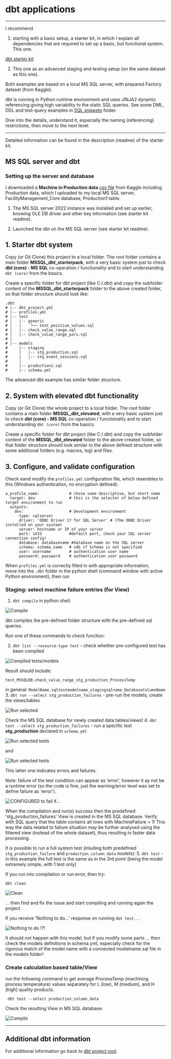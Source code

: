 # dbt applications

-------------------------------------

I recommend 

1. starting with a basic setup, a starter kit, in which I explain all dependencies that are required to set up a basic, but functional system. This one.

[dbt starter kit](./MSSQL_dbt_starterpack)

2. This one as an advanced staging and testing setup (on the same dataset as this one).

Both examples are based on a local MS SQL server, with prepared Factory dataset (from Kaggle).

dbt is running in Python runtime environment and uses JINJA2 dynamic referencing giving high variability to the static SQL queries. See some DML, DDL and test-query examples in [SQL snippets](./SQL_snippets) folder.

Dive into the details, understand it, especially the naming (referencing) restrictions, then move to the next level.

-----------------------------------

Detailed information can be found in the description (readme) of the starter kit.

## MS SQL server and dbt

### Setting up the server and database

I downloaded a **Machine in Production data** [csv file](https://www.kaggle.com/datasets/shivamb/machine-predictive-maintenance-classification) from Kaggle including Production data, which I uploaded to my local MS SQL server, FacilityManagement_Core database, Production1 table.

1. The MS SQL server 2022 instance was installed and set up earlier, knowing OLE DB driver and other key information (see starter kit readme).

2. Launched the dbt on the MS SQL server (see starter kit readme).


## 1. Starter dbt system
Copy (or Git Clone) this project to a local folder. The root folder contains a main folder **MSSQL_dbt_starterpack**, with a very basic system just to check **dbt (core) - MS SQL** co-operation / functionality and to start understanding ```dbt (core)``` from the basics.

Create a specific folder for dbt project (like C:/.dbt) and copy the subfolder content of the **MSSQL_dbt_starterpack** folder to the above created folder, so that folder structure should look like:

```
.dbt
# |-- dbt_project.yml
# |-- profiles.yml
# |-- test
# |   |-- generic
# |   |    └── test_positive_values.sql
# |   |-- check_value_range.sql
# |   |-- check_value_range_pars.sql
# |
# |-- models
#     |-- staging
#     |   |-- stg_production.sql
#     |   |-- stg_event_sessions.sql
#     |
#     |-- production1.sql
#     |-- schema.yml
```

The advanced dbt example has similar folder structure.

## 2. System with elevated dbt functionality
Copy (or Git Clone) the whole project to a local folder. The root folder contains a main folder **MSSQL_dbt_elevated**, with a very basic system just to check **dbt (core) - MS SQL** co-operation / functionality and to start understanding ```dbt (core)``` from the basics.

Create a specific folder for dbt project (like C:/.dbt) and copy the subfolder content of the **MSSQL_dbt_elevated** folder to the above created folder, so that folder structure should look similar to the above defined structure with some additional folders (e.g. macros, log) and files.

## 3. Configure, and validate configuration
Check eand modify the ```profiles.yml``` configuration file, which resembles to this (Windows authentication, no encryption defined):

```
a_profile_name:				# chose some descriptive, but short name
  target: dev				# this is the selector of below defined target environment to run
  outputs:
    dev:					# Development environment
      type: sqlserver
      driver: 'ODBC Driver 17 for SQL Server' # (The ODBC Driver installed on your system)
      server: hostname or IP of your server
      port: 1433			#default port, check your SQL server connection config!
      database: databasename #database name on the SQL server
      schema: schema_name	# odb if Schema is not specified
      user: username		# authentication user name
      password: password	# authentication user password
```

When ```profiles.yml``` is correctly filled in with appropriate information,  
move into the ```.dbt``` folder in the python shell (command window with active Python environment), then run 

### Staging: select machine failure entries (for View)

1. ```dbt compile``` in python shell.

![Compile](images/dbt_compile.png)

dbt compiles the pre-defined folder structure with the pre-defined sql queries.

Run one of these commands to check function:

2. ```dbt list --resource-type test``` - check whether pre-configured test has been compiled

![Compiled tests/models](images/dbt_listing_recognised_tests.png)

Result should include:

```test_MSSQLDB.check_value_range_stg_production_ProcessTemp```

in general: ```ModelName.sqltestmodelname_stagingsqlname_DatabaseColumnName```
3. ```dbt run --select stg_production_failures```  - pre-run the models, create the views/tables

![Run selected](images/dbt_run_selected.png)

Check the MS SQL database for newly created data tables/views!
4. ```dbt test --select stg_production_failures``` - run a specific test **stg_production** declared in ```schema.yml```

![Run selected tests](images/dbt_stg_production_failures_test_part1.png)

and 

![Run selected tests](images/dbt_stg_production_failures_test_part2.png)

This latter one indicates errors and failures.

Note: failure of the test condition can appear as 'error', however it ay not be a runtime error (so the code is fine, just the warning/error level was set to define failure as 'error').

![CONFIGURED to fail if...](images/value_range_check_failure_of_values.png)

When the compilation and run(s) success then the predefined 'stg_production_failures' View is created in the MS SQL database. Verify with SQL query that the table contains all rows with MachineFailure = 1! This way the data related to failure situation may be further analysed using the filtered view (instead of the whole dataset), thus resulting in faster data processing.


It is possible to run a full system test (inluding both predefined ```stg_production_failure``` and ```production_column_data``` models):
5. ```dbt test``` - in this example the full test is the same as in the 3rd point (being the model extremely simple, with 1 test only)

If you run into compilation or run error, then try:

```dbt clean```

![Clean](images/dbt_clean.png)

... then find and fix the issue and start compiling and running again the project.

If you receive 'Nothing to do...' response on running ```dbt test... ```

![Nothing to do !?!](images/nothing_todo_no_test.png)

It should not happen with this model, but if you modify some parts ... then check the models definitions in schema.yml, especially check for the rigorous match of the model name with a connected modelname.sql file in the models folder!

### Create calculation based table/View

run the following command to get average ProcessTemp (machining process temperature) values separately for L (low), M (medium), and H (high) quality products.

``` dbt test --select production_column_data```

Check the resulting View in MS SQL database:

![Compile](images/avg_temp_view.png)

_________________________________________________

## Additional dbt information

For additional information go back to [dbt project root](./).